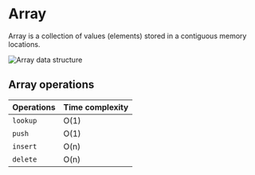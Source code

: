# Array

Array is a collection of values (elements) stored in a contiguous memory locations.

![Array data structure](https://github.com/isandeepbansal/data-structures-and-algorithms/blob/main/assets/array.png)

## Array operations

| Operations | Time complexity |
| ---------- | --------------- |
| `lookup`   | O(1)            |
| `push`     | O(1)            |
| `insert`   | O(n)            |
| `delete`   | O(n)            |

